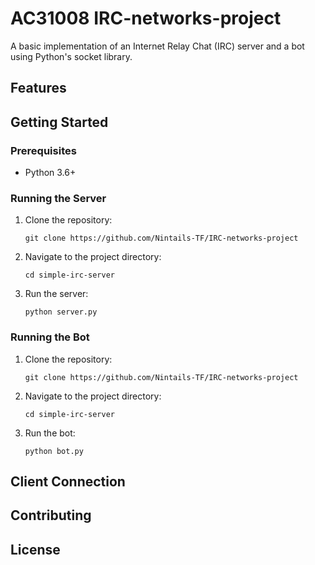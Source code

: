 # AC31008 IRC-networks-project

A basic implementation of an Internet Relay Chat (IRC) server and a bot using Python's socket library.

## Features

## Getting Started

### Prerequisites

- Python 3.6+

### Running the Server

1. Clone the repository:
   ```
   git clone https://github.com/Nintails-TF/IRC-networks-project
   ```

2. Navigate to the project directory:
   ```
   cd simple-irc-server
   ```

3. Run the server:
   ```
   python server.py
   ```

### Running the Bot

1. Clone the repository:
   ```
   git clone https://github.com/Nintails-TF/IRC-networks-project
   ```

3. Navigate to the project directory:
   ```
   cd simple-irc-server
   ```
4. Run the bot:
   ```
   python bot.py
   ```

## Client Connection






## Contributing


## License
